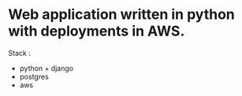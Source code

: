 # Web application written in python with deployments in AWS.

Stack : 
- python + django
- postgres
- aws